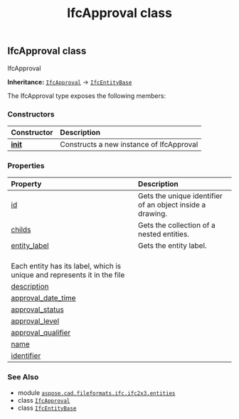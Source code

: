 ﻿---
title: IfcApproval class
second_title: Aspose.CAD for Python via .NET API References
description: 
type: docs
weight: 240
url: /python-net/aspose.cad.fileformats.ifc.ifc2x3.entities/ifcapproval/
is_root: false
---

## IfcApproval class

IfcApproval



**Inheritance:** [`IfcApproval`](/cad/python-net/aspose.cad.fileformats.ifc.ifc2x3.entities/ifcapproval) → 
[`IfcEntityBase`](/cad/python-net/aspose.cad.fileformats.ifc/ifcentitybase)



The IfcApproval type exposes the following members:

### Constructors
| Constructor | Description |
| :- | :- |
| [__init__](/cad/python-net/aspose.cad.fileformats.ifc.ifc2x3.entities/ifcapproval/__init__/#) | Constructs a new instance of IfcApproval |


### Properties
| Property | Description |
| :- | :- |
| [id](/cad/python-net/aspose.cad.fileformats.ifc.ifc2x3.entities/ifcapproval/id) | Gets the unique identifier of an object inside a drawing. |
| [childs](/cad/python-net/aspose.cad.fileformats.ifc.ifc2x3.entities/ifcapproval/childs) | Gets the collection of a nested entities. |
| [entity_label](/cad/python-net/aspose.cad.fileformats.ifc.ifc2x3.entities/ifcapproval/entity_label) | Gets the entity label.<br/>Each entity has its label, which is unique and represents it in the file |
| [description](/cad/python-net/aspose.cad.fileformats.ifc.ifc2x3.entities/ifcapproval/description) |  |
| [approval_date_time](/cad/python-net/aspose.cad.fileformats.ifc.ifc2x3.entities/ifcapproval/approval_date_time) |  |
| [approval_status](/cad/python-net/aspose.cad.fileformats.ifc.ifc2x3.entities/ifcapproval/approval_status) |  |
| [approval_level](/cad/python-net/aspose.cad.fileformats.ifc.ifc2x3.entities/ifcapproval/approval_level) |  |
| [approval_qualifier](/cad/python-net/aspose.cad.fileformats.ifc.ifc2x3.entities/ifcapproval/approval_qualifier) |  |
| [name](/cad/python-net/aspose.cad.fileformats.ifc.ifc2x3.entities/ifcapproval/name) |  |
| [identifier](/cad/python-net/aspose.cad.fileformats.ifc.ifc2x3.entities/ifcapproval/identifier) |  |



### See Also
* module [`aspose.cad.fileformats.ifc.ifc2x3.entities`](..)
* class [`IfcApproval`](/cad/python-net/aspose.cad.fileformats.ifc.ifc2x3.entities/ifcapproval)
* class [`IfcEntityBase`](/cad/python-net/aspose.cad.fileformats.ifc/ifcentitybase)

